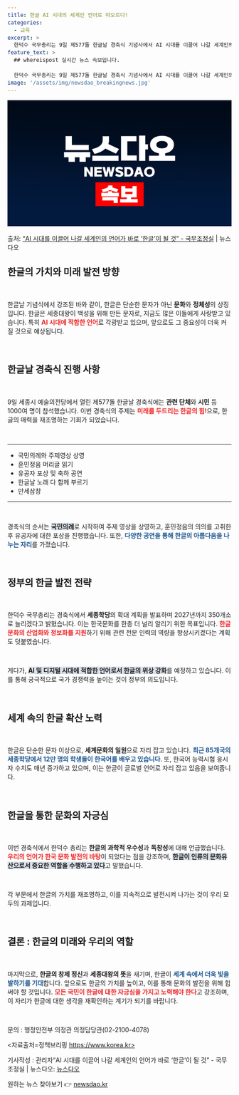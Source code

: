```yaml
---
title: 한글 AI 시대의 세계인 언어로 떠오르다!
categories:
  - 교육
excerpt: >
  한덕수 국무총리는 9일 제577돌 한글날 경축식 기념사에서 AI 시대를 이끌어 나갈 세계인의 언어가 바로 한…
feature_text: >
  ## whereispost 실시간 뉴스 속보입니다.

  한덕수 국무총리는 9일 제577돌 한글날 경축식 기념사에서 AI 시대를 이끌어 나갈 세계인의 언어가 바로 한…
image: '/assets/img/newsdao_breakingnews.jpg'
---
```


![뉴스다오 속보](/assets/img/newsdao_breakingnews.jpg)

<p>출처: <a href="https://newsdao.kr/2095" rel="dofollow">“AI 시대를 이끌어 나갈 세계인의 언어가 바로 ‘한글’이 될 것” - 국무조정실</a> | 뉴스다오</p>

<h2 data-ke-size="size26">한글의 가치와 미래 발전 방향</h2>

<p data-ke-size="size16">&nbsp;</p>

한글날 기념식에서 강조된 바와 같이, 한글은 단순한 문자가 아닌 <b>문화</b>와 <b>정체성</b>의 상징입니다. 한글은 세종대왕이 백성을 위해 만든 문자로, 지금도 많은 이들에게 사랑받고 있습니다. 특히 <b><span style="color: #ee2323;">AI 시대에 적합한 언어</span></b>로 각광받고 있으며, 앞으로도 그 중요성이 더욱 커질 것으로 예상됩니다. 

<p data-ke-size="size16">&nbsp;</p>

<h2 data-ke-size="size26">한글날 경축식 진행 사항</h2>

<p data-ke-size="size16">&nbsp;</p>

9일 세종시 예술의전당에서 열린 제577돌 한글날 경축식에는 <b>관련 단체</b>와 <b>시민</b> 등 1000여 명이 참석했습니다. 이번 경축식의 주제는 <b><span style="color: #ee2323;">미래를 두드리는 한글의 힘!</span></b>으로, 한글의 매력을 재조명하는 기회가 되었습니다. 

<p data-ke-size="size16">&nbsp;</p>

<hr>

<ul>
    <li>국민의례와 주제영상 상영</li>
    <li>훈민정음 머리글 읽기</li>
    <li>유공자 포상 및 축하 공연</li>
    <li>한글날 노래 다 함께 부르기</li>
    <li>만세삼창</li>
</ul>

<hr>

<p data-ke-size="size16">&nbsp;</p>

경축식의 순서는 <b><span style="background-color: #21538527;">국민의례</span></b>로 시작하여 주제 영상을 상영하고, 훈민정음의 의의를 고취한 후 유공자에 대한 포상을 진행했습니다. 또한, <b><span style="color: #1a5490;">다양한 공연을 통해 한글의 아름다움을 나누는 자리</span></b>를 가졌습니다.

<p data-ke-size="size16">&nbsp;</p>

<h2 data-ke-size="size26">정부의 한글 발전 전략</h2>

<p data-ke-size="size16">&nbsp;</p>

한덕수 국무총리는 경축식에서 <b>세종학당</b>의 확대 계획을 발표하며 2027년까지 350개소로 늘리겠다고 밝혔습니다. 이는 한국문화를 한층 더 널리 알리기 위한 목표입니다. <b><span style="color: #ee2323;">한글 문화의 산업화와 정보화를 지원</span></b>하기 위해 관련 전문 인력의 역량을 향상시키겠다는 계획도 덧붙였습니다. 

<p data-ke-size="size16">&nbsp;</p>

게다가, <b><span style="background-color: #21538527;">AI 및 디지털 시대에 적합한 언어로서 한글의 위상 강화</span></b>를 예정하고 있습니다. 이를 통해 궁극적으로 국가 경쟁력을 높이는 것이 정부의 의도입니다. 

<p data-ke-size="size16">&nbsp;</p>

<h2 data-ke-size="size26">세계 속의 한글 확산 노력</h2>

<p data-ke-size="size16">&nbsp;</p>

한글은 단순한 문자 이상으로, <b>세계문화의 일원</b>으로 자리 잡고 있습니다. <b><span style="color: #1a5490;">최근 85개국의 세종학당에서 12만 명의 학생들이 한국어를 배우고 있습니다</span></b>. 또, 한국어 능력시험 응시자 수치도 매년 증가하고 있으며, 이는 한글이 글로벌 언어로 자리 잡고 있음을 보여줍니다.

<p data-ke-size="size16">&nbsp;</p>

<h2 data-ke-size="size26">한글을 통한 문화의 자긍심</h2>

<p data-ke-size="size16">&nbsp;</p>

이번 경축식에서 한덕수 총리는 <b>한글의 과학적 우수성</b>과 <b>독창성</b>에 대해 언급했습니다. <b><span style="color: #ee2323;">우리의 언어가 한국 문화 발전의 바탕</span></b>이 되었다는 점을 강조하며, <b><span style="background-color: #21538527;">한글이 인류의 문화유산으로서 중요한 역할을 수행하고 있다</span></b>고 말했습니다. 

<p data-ke-size="size16">&nbsp;</p>

각 부문에서 한글의 가치를 재조명하고, 이를 지속적으로 발전시켜 나가는 것이 우리 모두의 과제입니다. 

<p data-ke-size="size16">&nbsp;</p>

<h2 data-ke-size="size26">결론 : 한글의 미래와 우리의 역할</h2>

<p data-ke-size="size16">&nbsp;</p>

마지막으로, <b>한글의 창제 정신</b>과 <b>세종대왕의 뜻</b>을 새기며, 한글이 <b><span style="color: #1a5490;">세계 속에서 더욱 빛을 발하기를 기대</span></b>합니다. 앞으로도 한글의 가치를 높이고, 이를 통해 문화의 발전을 위해 힘써야 할 것입니다. <b><span style="color: #ee2323;">모든 국민이 한글에 대한 자긍심을 가지고 노력해야 한다</span></b>고 강조하며, 이 자리가 한글에 대한 생각을 재확인하는 계기가 되기를 바랍니다.

<p data-ke-size="size16">&nbsp;</p>

문의 : 행정안전부 의정관 의정담당관(02-2100-4078)

<자료출처=정책브리핑 https://www.korea.kr> 

기사작성 : 관리자“AI 시대를 이끌어 나갈 세계인의 언어가 바로 ‘한글’이 될 것” - 국무조정실 | 뉴스다오: [뉴스다오](https://newsdao.kr/2095) 

원하는 뉴스 찾아보기 👉 <a href="https://newsdao.kr" rel="dofollow">newsdao.kr</a>



